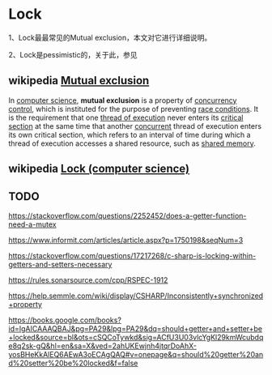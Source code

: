 # Lock

1、Lock最最常见的Mutual exclusion，本文对它进行详细说明。

2、Lock是pessimistic的，关于此，参见

## wikipedia [Mutual exclusion](https://en.wikipedia.org/wiki/Mutual_exclusion)

In [computer science](https://en.wikipedia.org/wiki/Computer_science), **mutual exclusion** is a property of [concurrency control](https://en.wikipedia.org/wiki/Concurrency_control), which is instituted for the purpose of preventing [race conditions](https://en.wikipedia.org/wiki/Race_condition). It is the requirement that one [thread of execution](https://en.wikipedia.org/wiki/Thread_(computing)) never enters its [critical section](https://en.wikipedia.org/wiki/Critical_section) at the same time that another [concurrent](https://en.wikipedia.org/wiki/Concurrent_computing) thread of execution enters its own critical section, which refers to an interval of time during which a thread of execution accesses a shared resource, such as [shared memory](https://en.wikipedia.org/wiki/Shared_memory_(interprocess_communication)).





## wikipedia [Lock (computer science)](https://en.wikipedia.org/wiki/Lock_(computer_science))





## TODO

https://stackoverflow.com/questions/2252452/does-a-getter-function-need-a-mutex

https://www.informit.com/articles/article.aspx?p=1750198&seqNum=3

https://stackoverflow.com/questions/17217268/c-sharp-is-locking-within-getters-and-setters-necessary

https://rules.sonarsource.com/cpp/RSPEC-1912

https://help.semmle.com/wiki/display/CSHARP/Inconsistently+synchronized+property

https://books.google.com/books?id=IgAICAAAQBAJ&pg=PA29&lpg=PA29&dq=should+getter+and+setter+be+locked&source=bl&ots=cSQCoTywkd&sig=ACfU3U03vlcYgKl29kmWcubdqe8q2sk-gQ&hl=en&sa=X&ved=2ahUKEwjnh4jtqrDoAhX-yosBHeKkAlEQ6AEwA3oECAgQAQ#v=onepage&q=should%20getter%20and%20setter%20be%20locked&f=false

